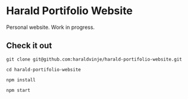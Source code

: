 # Harald Portifolio Website

Personal website. Work in progress.

## Check it out

`git clone git@github.com:haraldvinje/harald-portifolio-website.git`

`cd harald-portifolio-website`

`npm install`

`npm start`
